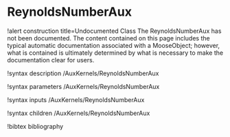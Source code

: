 <!-- MOOSE Documentation Stub: Remove this when content is added. -->

# ReynoldsNumberAux

!alert construction title=Undocumented Class
The ReynoldsNumberAux has not been documented. The content contained on this page includes the
typical automatic documentation associated with a MooseObject; however, what is contained is
ultimately determined by what is necessary to make the documentation clear for users.

!syntax description /AuxKernels/ReynoldsNumberAux

!syntax parameters /AuxKernels/ReynoldsNumberAux

!syntax inputs /AuxKernels/ReynoldsNumberAux

!syntax children /AuxKernels/ReynoldsNumberAux

!bibtex bibliography
